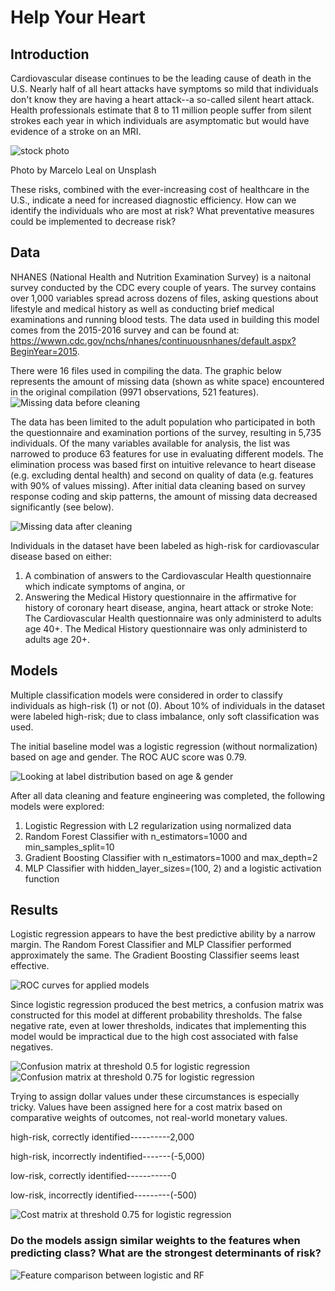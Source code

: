 # Help Your Heart

## Introduction

Cardiovascular disease continues to be the leading cause of death in the U.S.  Nearly half of all heart attacks have symptoms so mild that individuals don't know they are having a heart attack--a so-called silent heart attack.  Health professionals estimate that 8 to 11 million people suffer from silent strokes each year in which individuals are asymptomatic but would have evidence of a stroke on an MRI.

![stock photo](img/marcelo-leal-k7ll1hpdhFA-unsplash.jpg)

Photo by Marcelo Leal on Unsplash

These risks, combined with the ever-increasing cost of healthcare in the U.S., indicate a need for increased diagnostic efficiency.  How can we identify the individuals who are most at risk?  What preventative measures could be implemented to decrease risk?

## Data

NHANES (National Health and Nutrition Examination Survey) is a naitonal survey conducted by the CDC every couple of years.  The survey contains over 1,000 variables spread across dozens of files, asking questions about lifestyle and medical history as well as conducting brief medical examinations and running blood tests.
The data used in building this model comes from the 2015-2016 survey and can be found at:  
https://wwwn.cdc.gov/nchs/nhanes/continuousnhanes/default.aspx?BeginYear=2015.

There were 16 files used in compiling the data. The graphic below represents the amount of missing data (shown as white space) encountered in the original compilation (9971 observations, 521 features).
![Missing data before cleaning](img/missing_before.png)

The data has been limited to the adult population who participated in both the questionnaire and examination portions of the survey, resulting in 5,735 individuals.  Of the many variables available for analysis, the list was narrowed to produce 63 features for use in evaluating different models.  The elimination process was based first on intuitive relevance to heart disease (e.g. excluding dental health) and second on quality of data (e.g. features with 90% of values missing). After initial data cleaning based on survey response coding and skip patterns, the amount of missing data decreased significantly (see below).

![Missing data after cleaning](img/missing_after.png)

Individuals in the dataset have been labeled as high-risk for cardiovascular disease based on either:

1. A combination of answers to the Cardiovascular Health questionnaire which indicate symptoms of angina, or
2. Answering the Medical History questionnaire in the affirmative for history of coronary heart disease, angina, heart attack or stroke 
Note: The Cardiovascular Health questionnaire was only administerd to adults age 40+.  The Medical History questionnaire was only administerd to adults age 20+.

## Models

Multiple classification models were considered in order to classify individuals as high-risk (1) or not (0).  About 10% of individuals in the dataset were labeled high-risk; due to class imbalance, only soft classification was used.

The initial baseline model was a logistic regression (without normalization) based on age and gender. The ROC AUC score was 0.79.

![Looking at label distribution based on age & gender](img/initial_model_dist.png)

After all data cleaning and feature engineering was completed, the following models were explored:

1. Logistic Regression with L2 regularization using normalized data
2. Random Forest Classifier with n_estimators=1000 and min_samples_split=10
3. Gradient Boosting Classifier with n_estimators=1000 and max_depth=2
4. MLP Classifier with hidden_layer_sizes=(100, 2) and a logistic activation function


## Results

Logistic regression appears to have the best predictive ability by a narrow margin.  The Random Forest Classifier and MLP Classifier performed approximately the same. The Gradient Boosting Classifier seems least effective.

![ROC curves for applied models](img/roc_comparison.png)

Since logistic regression produced the best metrics, a confusion matrix was constructed for this model at different probability thresholds.  The false negative rate, even at lower thresholds, indicates that implementing this model would be impractical due to the high cost associated with false negatives.

![Confusion matrix at threshold 0.5 for logistic regression](img/cf_log5.png)
![Confusion matrix at threshold 0.75 for logistic regression](img/cf_log75.png)

Trying to assign dollar values under these circumstances is especially tricky.  Values have been assigned here for a cost matrix based on comparative weights of outcomes, not real-world monetary values.

high-risk, correctly identified----------2,000

high-risk, incorrectly indentified-------(-5,000)

low-risk, correctly identified-----------0

low-risk, incorrectly identified---------(-500)


![Cost matrix at threshold 0.75 for logistic regression](img/cost_matrix.png)

### Do the models assign similar weights to the features when predicting class?  What are the strongest determinants of risk?

![Feature comparison between logistic and RF](img/feature_importance.png)

